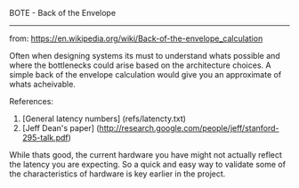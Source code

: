 BOTE - Back of the Envelope
_____
from: https://en.wikipedia.org/wiki/Back-of-the-envelope_calculation

Often when designing systems its must to understand whats possible and where the bottlenecks could arise based on the architecture choices. A simple back of the envelope calculation would give you an approximate of whats acheivable.

References: 
  1. [General latency numbers] (refs/latencty.txt)
  2. [Jeff Dean's paper] (http://research.google.com/people/jeff/stanford-295-talk.pdf)

While thats good, the current hardware you have might not actually reflect the latency you are expecting. So a quick and easy way to validate some of the characteristics of hardware is key earlier in the project.
